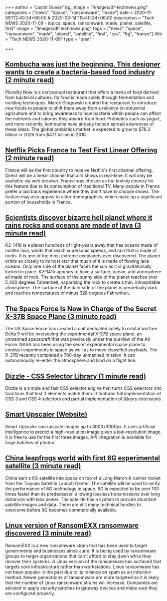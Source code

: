 +++
author = "Justin Guese"
bg_image = "/images/df-technews.png"
categories = ["news", "space", "ransomware", "made"]
date = 2020-11-09T12:40:24+06:00 # 2020-03-14T15:40:24+06:00
description = "Tech NEWS 2020-11-09 - topics: space, ransomware, made, planet, satellite, first"
image = "/images/df-technews.png"
tags = ["news", "space", "ransomware", "made", "planet", "satellite", "first", "css", "6g", "france"]
title = "Tech NEWS 2020-11-09"
type = "post"

+++

## [Kombucha was just the beginning. This designer wants to create a bacteria-based food industry (2 minute read)](https://www.fastcompany.com/90572503/kombucha-was-just-the-beginning-this-designer-want-to-create-a-bacteria-based-food-industry/1/01000175acb336ab-40444805-91d6-4141-b389-a16f50255f46-000000/1PML-30v5UNCa2Pu2-XphchWuqBUuvNTUaZbbjYkNPY=166)

Plurality Now is a conceptual restaurant that offers a menu of food derived from bacterial cultures. Its food is made solely through fermentation and molding techniques. Marek Głogowski created the restaurant to introduce new foods to people to shift them away from a reliance on industrial agriculture and to bring awareness to how bacteria within people can affect the nutrients and calories they absorb from food. Probiotics such as yogurt, and more recently, kombucha have already helped spread awareness of these ideas. The global probiotics market is expected to grow to $78.3 billion in 2026 from $47.1 billion in 2018.

## [Netflix Picks France to Test First Linear Offering (2 minute read)](https://variety.com/2020/film/global/netflix-linear-channel-test-1234824339//1/01000175acb336ab-40444805-91d6-4141-b389-a16f50255f46-000000/htoOx4bJMLlzUlS3t0myPP2WVCjia4JFFU8OXXTiW04=166)

France will be the first country to receive Netflix's first channel offering. Direct will be a linear channel that airs shows in real-time. It will only be available via web browser. France was chosen as the testing country for this feature due to its consumption of traditional TV. Many people in France prefer a laid back experience where they don't have to choose shows. The feature may also appeal to older demographics, which make up a significant portion of households in France.

## [Scientists discover bizarre hell planet where it rains rocks and oceans are made of lava (3 minute read)](https://www.cbsnews.com/news/astronomers-discover-hell-planet-k2-141b-rock-rain-lava-oceans//1/01000175acb336ab-40444805-91d6-4141-b389-a16f50255f46-000000/7sh55ynJanzU9lrovrQiELA9UkHIA9PxpAM_vht0UM4=166)

K2-141b is a planet hundreds of light-years away that has oceans made of molten lava, winds that reach supersonic speeds, and rain that is made of rocks. It is one of the most extreme exoplanets ever discovered. The planet orbits so closely to its host star that much of it is made of flowing lava oceans. Only one side of the planet faces the sun as it is gravitationally locked in place. K2-141b appears to have a surface, ocean, and atmosphere all made of rock. The surface of the sunny side of the planet reaches over 5,400 degrees Fahrenheit, vaporizing the rock to create a thin, inhospitable atmosphere. The surface of the dark side of the planet is perpetually dark and reaches temperatures of minus 328 degrees Fahrenheit.

## [The Space Force Is Now in Charge of the Secret X-37B Space Plane (3 minute read)](https://www.military.com/daily-news/2020/11/05/space-force-now-charge-of-secret-x-37b-space-plane.html/1/01000175acb336ab-40444805-91d6-4141-b389-a16f50255f46-000000/ZFHHwKfO2p5m9UGOOn5ca02eVxj816FwEBh-zU9XJzc=166)

The US Space Force has created a unit dedicated solely to orbital warfare. Delta 9 will be overseeing the experimental X-37B space plane, an unmanned spacecraft that was previously under the purview of the Air Force. NASA has been using the secret experimental space plane to conduct experiments in space as well as to move classified payloads. The X-37B recently completed a 780-day unmanned mission. It can autonomously re-enter the atmosphere and land on a flight line.

## [Dizzle - CSS Selector Library (1 minute read)](https://blog.svarun.dev/dizzle-css-selector-library/1/01000175acb336ab-40444805-91d6-4141-b389-a16f50255f46-000000/ddhY9poSw5jjMYSXApalt7XcyLT3XdpzMq06A1EkRJM=166)

Dizzle is a simple and fast CSS selector engine that turns CSS selectors into functions that test if elements match them. It features full implementation of CSS 3 and CSS 4 selectors and partial implementation of jQuery extensions.

## [Smart Upscaler (Website)](https://icons8.com/upscaler//1/01000175acb336ab-40444805-91d6-4141-b389-a16f50255f46-000000/umEiItYEds3a5JGA0UH4OdM87cppa5fYRcY5bvsqY4U=166)

Smart Upscaler can upscale images up to 3000x3000px. It uses artificial intelligence to predict a high-resolution image given a low-resolution image. It is free to use for the first three images. API integration is available for large batches of photos.

## [China leapfrogs world with first 6G experimental satellite (3 minute read)](https://asiatimes.com/2020/11/china-leapfrogs-world-with-first-6g-experimental-satellite//1/01000175acb336ab-40444805-91d6-4141-b389-a16f50255f46-000000/lp3RS2g9_pET53tJt_sOk7D4CDn_Hq3KBlQMG0NlWvk=166)

China sent a 6G satellite into space on top of a Long March-6 carrier rocket from the Taiyuan Satellite Launch Center. The satellite will be used to verify the performance of 6G technology in space. 6G is expected to be over 100 times faster than its predecessor, allowing lossless transmissions over long distances with less power. The satellite has a system to provide abundant satellite images and data. There are still many technical hurdles to overcome before 6G becomes commercially available.

## [Linux version of RansomEXX ransomware discovered (3 minute read)](https://www.zdnet.com/index.php/category/2381/index.php/article/linux-version-of-ransomexx-ransomware-discovered//1/01000175acb336ab-40444805-91d6-4141-b389-a16f50255f46-000000/swAN3oRgmxKO9KOwrmWu-fNylpOHt1MtuyiKKOERdc4=166)

RansomEXX is a new ransomware strain that has been used to target governments and businesses since June. It is being used by ransomware groups to target organizations that can't afford to stay down while they recover their systems. A Linux version of the ransomware has surfaced that targets core infrastructure rather than workstations. Linux ransomware has not been popular in the past due to its reliance on spam as an infection method. Newer generations of ransomware are more targeted so it is likely that the number of Linux ransomware strains will increase. Companies are advised to apply security patches to gateway devices and make sure they are configured properly.

